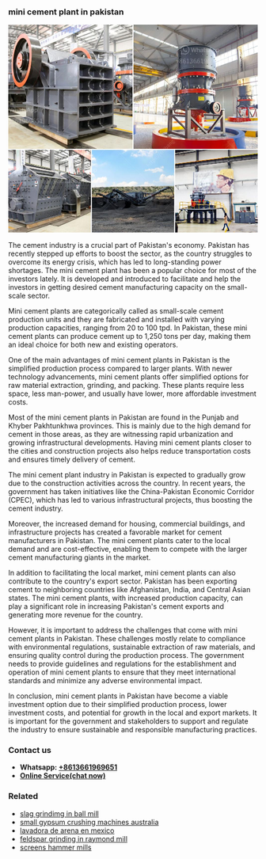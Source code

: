 <h3>mini cement plant in pakistan</h3><img src='1708587076.jpg' alt=''><p>The cement industry is a crucial part of Pakistan's economy. Pakistan has recently stepped up efforts to boost the sector, as the country struggles to overcome its energy crisis, which has led to long-standing power shortages. The mini cement plant has been a popular choice for most of the investors lately. It is developed and introduced to facilitate and help the investors in getting desired cement manufacturing capacity on the small-scale sector. </p><p>Mini cement plants are categorically called as small-scale cement production units and they are fabricated and installed with varying production capacities, ranging from 20 to 100 tpd. In Pakistan, these mini cement plants can produce cement up to 1,250 tons per day, making them an ideal choice for both new and existing operators.</p><p>One of the main advantages of mini cement plants in Pakistan is the simplified production process compared to larger plants. With newer technology advancements, mini cement plants offer simplified options for raw material extraction, grinding, and packing. These plants require less space, less man-power, and usually have lower, more affordable investment costs.</p><p>Most of the mini cement plants in Pakistan are found in the Punjab and Khyber Pakhtunkhwa provinces. This is mainly due to the high demand for cement in those areas, as they are witnessing rapid urbanization and growing infrastructural developments. Having mini cement plants closer to the cities and construction projects also helps reduce transportation costs and ensures timely delivery of cement.</p><p>The mini cement plant industry in Pakistan is expected to gradually grow due to the construction activities across the country. In recent years, the government has taken initiatives like the China-Pakistan Economic Corridor (CPEC), which has led to various infrastructural projects, thus boosting the cement industry.</p><p>Moreover, the increased demand for housing, commercial buildings, and infrastructure projects has created a favorable market for cement manufacturers in Pakistan. The mini cement plants cater to the local demand and are cost-effective, enabling them to compete with the larger cement manufacturing giants in the market.</p><p>In addition to facilitating the local market, mini cement plants can also contribute to the country's export sector. Pakistan has been exporting cement to neighboring countries like Afghanistan, India, and Central Asian states. The mini cement plants, with increased production capacity, can play a significant role in increasing Pakistan's cement exports and generating more revenue for the country.</p><p>However, it is important to address the challenges that come with mini cement plants in Pakistan. These challenges mostly relate to compliance with environmental regulations, sustainable extraction of raw materials, and ensuring quality control during the production process. The government needs to provide guidelines and regulations for the establishment and operation of mini cement plants to ensure that they meet international standards and minimize any adverse environmental impact.</p><p>In conclusion, mini cement plants in Pakistan have become a viable investment option due to their simplified production process, lower investment costs, and potential for growth in the local and export markets. It is important for the government and stakeholders to support and regulate the industry to ensure sustainable and responsible manufacturing practices.</p><h3>Contact us</h3><ul><li><strong>Whatsapp:&nbsp;<a href="https://wa.me/8613661969651">+8613661969651</a></strong></li><li><a href="https://swt.shibang-china.com/?git&amp;zhl&amp;mini cement plant in pakistan"><strong>Online Service(chat now)</strong></a></li></ul><h3>Related</h3><ul><li><a href='slag grindimg in ball mill.md'>slag grindimg in ball mill</a></li><li><a href='small gypsum crushing machines australia.md'>small gypsum crushing machines australia</a></li><li><a href='lavadora de arena en mexico.md'>lavadora de arena en mexico</a></li><li><a href='feldspar grinding in raymond mill.md'>feldspar grinding in raymond mill</a></li><li><a href='screens hammer mills.md'>screens hammer mills</a></li></ul>